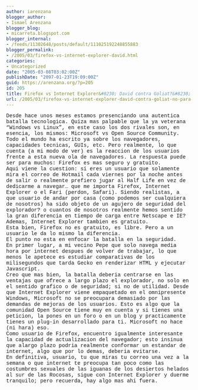 ```yaml
---
author: iarenzana
blogger_author:
- Ismael Arenzana
blogger_blog:
- micarreta.blogspot.com
blogger_internal:
- /feeds/11302648/posts/default/111025192248855883
blogger_permalink:
- /2005/03/firefox-vs-internet-explorer-david.html
categories:
- Uncategorized
date: "2005-03-08T03:02:00Z"
publishDate: "2097-01-23T19:09:00Z"
guid: https://arenzana.org/?p=205
id: 205
title: Firefox vs Internet Explorer&#8230; David contra Goliat?&#8230; no para todos
url: /2005/03/firefox-vs-internet-explorer-david-contra-goliat-no-para-todos/
---
```

<span style="font-family: courier new;">Desde hace unos meses estamos presenciando una autentica batalla tecnologica. Quiza mas palpable que la ya veterana &#8220;Windows vs Linux&#8221;, en este caso los dos rivales son, en esencia, los mismos: Microsoft vs Open Source Community.<br /> Todo el mundo ha escrito ya sobre los navegadores, capacidades tecnicas, GUIs, etc. Pero realmente, lo que cuenta (a mi modo de ver) es la reaccion de los usuarios frente a esta nueva ola de navegadores. La respuesta puede ser para muchos: Firefox es mas seguro y gratuito.<br /> Aqui viene la cuestion: si eres un usuario que solamente mira el correo de Hotmail cada viernes por la noche antes de salir o realmente prefiero jugar al Half Life en vez de dedicarme a navegar&#8230; que me importa Firefox, Internet Explorer o el Fari (perdon, Safari). Siendo realistas, a que usuario de andar por casa (como podemos ser cualquiera de nosotros) ha sido objeto de un agujero de seguridad del explorador? o cuantos de nosotros realmente hemos sentido la gran diferencia en tiempo de carga entre Netscape e IE?<br /> Ademas, Internet Explorer tambien es gratuito.<br /> Esta bien, Firefox no es gratuito, es libre. Pero a un usuario le da lo mismo la diferencia.<br /> El punto no esta en enfocar la batalla en la seguridad.<br /> En primer lugar, a mi vecino Pepe que solo navega media hora por internet despues de volver de trabajar, lo que menos le apetece es estudiar comparativas de los milisegundos que tarda Gecko en renderizar HTML y ejecutar Javascript.<br /> Creo que mas bien, la batalla deberia centrarse en las ventajas que ofrece a largo plazo el explorador, no solo en el sentido grafico o de seguridad; si no de utilidad. Desde que Internet Explorer viene empaquetado en el omnipresente Windows, Microsoft no se preocupara demasiado por las demandas de mejoras de los usuarios. Esto es algo que la comunidad Open Source tiene muy en cuenta y si tienes una peticion, la pones en un foro o en un blog y practicamente tienes un plug-in desarrollado para ti. Microsoft no hace (ni hara) eso.<br /> Como usuario de Firefox, encuentro igualmente interesante la capacidad de actualizacion del navegador; esto insinua que alargo plazo podria realmente conformar un estandar de internet, algo que por lo demas, deberia evitarse.<br /> En definitiva, usuario, tu que miras tu correo una vez a la semana o que internet te preocupa tan poco como las costumbres sexuales de las iguanas de los desiertos helados al sur de las Rocosas, sigue con Internet Explorer y duerme tranquilo; pero recuerda, hay algo mas ahi fuera.</p> 

<p>
  </span>
</p>
